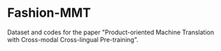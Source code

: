 # Fashion-MMT
Dataset and codes for the paper "Product-oriented Machine Translation with Cross-modal Cross-lingual Pre-training".
